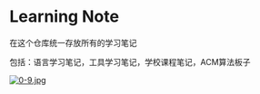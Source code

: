 # Learning Note

在这个仓库统一存放所有的学习笔记

包括：语言学习笔记，工具学习笔记，学校课程笔记，ACM算法板子

[![0-9.jpg](https://i.postimg.cc/Zq07XDpc/0-9.jpg)](https://postimg.cc/wt8Qm2Wy)
